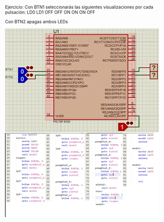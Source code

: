 Ejercicio: Con BTN1 seleccionarás las siguientes visualizaciones por cada pulsación: 
LD0 LD1
OFF OFF
ON  ON
ON  OFF

Con BTN2 apagas ambos LEDs

<img src="semana2-circuito.PNG"><br>
<img src="semana2-codigo.png"><br>

